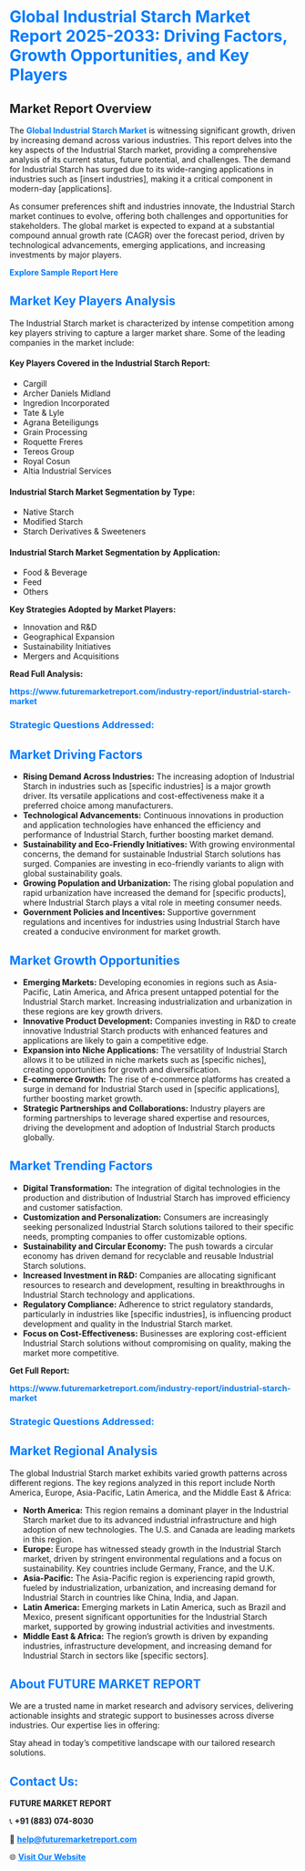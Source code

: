 <h1 style="color: #007BFF;">Global Industrial Starch Market Report 2025-2033: Driving Factors, Growth Opportunities, and Key Players</h1>

<section id="overview">
<h2>Market Report Overview</h2>
<p>The <a href="https://www.futuremarketreport.com/industry-report/industrial-starch-market" style="color: #007BFF; text-decoration: none;"><strong>Global Industrial Starch Market</strong></a> is witnessing significant growth, driven by increasing demand across various industries. This report delves into the key aspects of the Industrial Starch market, providing a comprehensive analysis of its current status, future potential, and challenges. The demand for Industrial Starch has surged due to its wide-ranging applications in industries such as [insert industries], making it a critical component in modern-day [applications].</p>
<p>As consumer preferences shift and industries innovate, the Industrial Starch market continues to evolve, offering both challenges and opportunities for stakeholders. The global market is expected to expand at a substantial compound annual growth rate (CAGR) over the forecast period, driven by technological advancements, emerging applications, and increasing investments by major players.</p>
</section>

<section id="overview">
<p><a href="https://www.futuremarketreport.com/request-sample/reportId=30257" style="color: #007BFF; text-decoration: none;"><strong>Explore Sample Report Here</strong></a></p>
</section>

<section id="key-players">
<h2 style="color: #007BFF;">Market Key Players Analysis</h2>
<p>The Industrial Starch market is characterized by intense competition among key players striving to capture a larger market share. Some of the leading companies in the market include:</p>
<h4>Key Players Covered in the Industrial Starch Report:</h4>
<ul><li>Cargill</li><li>Archer Daniels Midland</li><li>Ingredion Incorporated</li><li>Tate &amp; Lyle</li><li>Agrana Beteiligungs</li><li>Grain Processing</li><li>Roquette Freres</li><li>Tereos Group</li><li>Royal Cosun</li><li>Altia Industrial Services</li></ul>
<h4>Industrial Starch Market Segmentation by Type:</h4>
<ul><li>Native Starch</li><li>Modified Starch</li><li>Starch Derivatives &amp; Sweeteners</li></ul>

<h4>Industrial Starch Market Segmentation by Application:</h4>
<ul><li>Food &amp; Beverage</li><li>Feed</li><li>Others</li></ul>
<p><strong>Key Strategies Adopted by Market Players:</strong></p>
<ul>
<li>Innovation and R&D</li>
<li>Geographical Expansion</li>
<li>Sustainability Initiatives</li>
<li>Mergers and Acquisitions</li>
</ul>
</section>

<section>
<p><strong>Read Full Analysis: </strong></p><a href="https://www.futuremarketreport.com/industry-report/industrial-starch-market" style="color: #007BFF; text-decoration: none;"><strong>https://www.futuremarketreport.com/industry-report/industrial-starch-market</strong></a>
<h3 style="color: #007BFF;">Strategic Questions Addressed:</h3>
</section>

<section id="driving-factors">
<h2 style="color: #007BFF;">Market Driving Factors</h2>
<ul>
<li><strong>Rising Demand Across Industries:</strong> The increasing adoption of Industrial Starch in industries such as [specific industries] is a major growth driver. Its versatile applications and cost-effectiveness make it a preferred choice among manufacturers.</li>
<li><strong>Technological Advancements:</strong> Continuous innovations in production and application technologies have enhanced the efficiency and performance of Industrial Starch, further boosting market demand.</li>
<li><strong>Sustainability and Eco-Friendly Initiatives:</strong> With growing environmental concerns, the demand for sustainable Industrial Starch solutions has surged. Companies are investing in eco-friendly variants to align with global sustainability goals.</li>
<li><strong>Growing Population and Urbanization:</strong> The rising global population and rapid urbanization have increased the demand for [specific products], where Industrial Starch plays a vital role in meeting consumer needs.</li>
<li><strong>Government Policies and Incentives:</strong> Supportive government regulations and incentives for industries using Industrial Starch have created a conducive environment for market growth.</li>
</ul>
</section>

<section id="growth-opportunities">
<h2 style="color: #007BFF;">Market Growth Opportunities</h2>
<ul>
<li><strong>Emerging Markets:</strong> Developing economies in regions such as Asia-Pacific, Latin America, and Africa present untapped potential for the Industrial Starch market. Increasing industrialization and urbanization in these regions are key growth drivers.</li>
<li><strong>Innovative Product Development:</strong> Companies investing in R&D to create innovative Industrial Starch products with enhanced features and applications are likely to gain a competitive edge.</li>
<li><strong>Expansion into Niche Applications:</strong> The versatility of Industrial Starch allows it to be utilized in niche markets such as [specific niches], creating opportunities for growth and diversification.</li>
<li><strong>E-commerce Growth:</strong> The rise of e-commerce platforms has created a surge in demand for Industrial Starch used in [specific applications], further boosting market growth.</li>
<li><strong>Strategic Partnerships and Collaborations:</strong> Industry players are forming partnerships to leverage shared expertise and resources, driving the development and adoption of Industrial Starch products globally.</li>
</ul>
</section>

<section id="trending-factors">
<h2 style="color: #007BFF;">Market Trending Factors</h2>
<ul>
<li><strong>Digital Transformation:</strong> The integration of digital technologies in the production and distribution of Industrial Starch has improved efficiency and customer satisfaction.</li>
<li><strong>Customization and Personalization:</strong> Consumers are increasingly seeking personalized Industrial Starch solutions tailored to their specific needs, prompting companies to offer customizable options.</li>
<li><strong>Sustainability and Circular Economy:</strong> The push towards a circular economy has driven demand for recyclable and reusable Industrial Starch solutions.</li>
<li><strong>Increased Investment in R&D:</strong> Companies are allocating significant resources to research and development, resulting in breakthroughs in Industrial Starch technology and applications.</li>
<li><strong>Regulatory Compliance:</strong> Adherence to strict regulatory standards, particularly in industries like [specific industries], is influencing product development and quality in the Industrial Starch market.</li>
<li><strong>Focus on Cost-Effectiveness:</strong> Businesses are exploring cost-efficient Industrial Starch solutions without compromising on quality, making the market more competitive.</li>
</ul>
</section>

<section>
<p><strong>Get Full Report: </strong></p><a href="https://www.futuremarketreport.com/industry-report/industrial-starch-market" style="color: #007BFF; text-decoration: none;"><strong>https://www.futuremarketreport.com/industry-report/industrial-starch-market</strong></a>
<h3 style="color: #007BFF;">Strategic Questions Addressed:</h3>
</section>


<section id="regional-analysis">
<h2 style="color: #007BFF;">Market Regional Analysis</h2>
<p>The global Industrial Starch market exhibits varied growth patterns across different regions. The key regions analyzed in this report include North America, Europe, Asia-Pacific, Latin America, and the Middle East & Africa:</p>
<ul>
<li><strong>North America:</strong> This region remains a dominant player in the Industrial Starch market due to its advanced industrial infrastructure and high adoption of new technologies. The U.S. and Canada are leading markets in this region.</li>
<li><strong>Europe:</strong> Europe has witnessed steady growth in the Industrial Starch market, driven by stringent environmental regulations and a focus on sustainability. Key countries include Germany, France, and the U.K.</li>
<li><strong>Asia-Pacific:</strong> The Asia-Pacific region is experiencing rapid growth, fueled by industrialization, urbanization, and increasing demand for Industrial Starch in countries like China, India, and Japan.</li>
<li><strong>Latin America:</strong> Emerging markets in Latin America, such as Brazil and Mexico, present significant opportunities for the Industrial Starch market, supported by growing industrial activities and investments.</li>
<li><strong>Middle East & Africa:</strong> The region’s growth is driven by expanding industries, infrastructure development, and increasing demand for Industrial Starch in sectors like [specific sectors].</li>
</ul>
</section>

<footer>
<h2 style="color: #007BFF;">About FUTURE MARKET REPORT</h2>
<p>We are a trusted name in market research and advisory services, delivering actionable insights and strategic support to businesses across diverse industries. Our expertise lies in offering:</p>

<p>Stay ahead in today’s competitive landscape with our tailored research solutions.</p>

<h2 style="color: #007BFF;">Contact Us:</h2>
<p><strong>FUTURE MARKET REPORT</strong></p>
<p>📞 <strong>+91 (883) 074-8030</strong></p>
<p>📧 <strong><a href="mailto:help@futuremarketreport.com" style="color: #007BFF;">help@futuremarketreport.com</a></strong></p>
<p>🌐 <strong><a href="https://www.futuremarketreport.com/" style="color: #007BFF;">Visit Our Website</a></strong></p>
</footer>